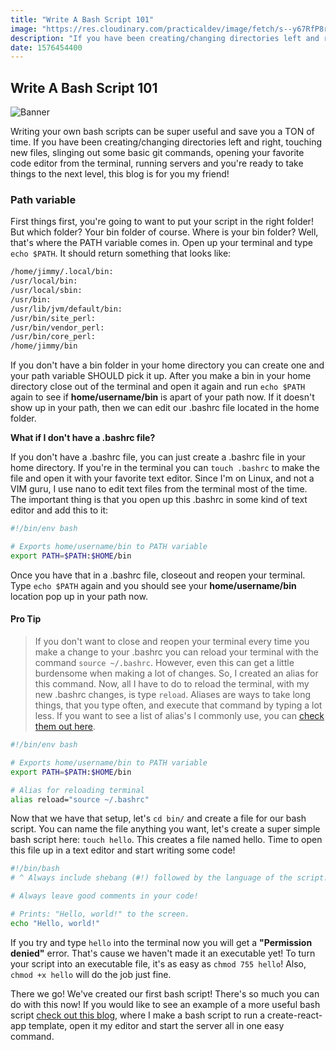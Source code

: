 ```yaml
---
title: "Write A Bash Script 101"
image: "https://res.cloudinary.com/practicaldev/image/fetch/s--y67RfP8r--/c_imagga_scale,f_auto,fl_progressive,h_420,q_auto,w_1000/https://thepracticaldev.s3.amazonaws.com/i/g5hre048t082zdqhfgr2.jpeg"
description: "If you have been creating/changing directories left and right, touching new files, slinging out some basic git commands, opening your favorite code editor from the terminal, running servers and you're ready to take things to the next level, this blog is for you my friend!"
date: 1576454400
---
```


## Write A Bash Script 101

![Banner](https://res.cloudinary.com/practicaldev/image/fetch/s--y67RfP8r--/c_imagga_scale,f_auto,fl_progressive,h_420,q_auto,w_1000/https://thepracticaldev.s3.amazonaws.com/i/g5hre048t082zdqhfgr2.jpeg)

Writing your own bash scripts can be super useful and save you a TON of time. If you have been creating/changing directories left and right, touching new files, slinging out some basic git commands, opening your favorite code editor from the terminal, running servers and you're ready to take things to the next level, this blog is for you my friend!

### Path variable

First things first, you're going to want to put your script in the right folder! But which folder? Your bin folder of course. Where is your bin folder? Well, that's where the PATH variable comes in. Open up your terminal and type `echo $PATH`. It should return something that looks like:

```bash
/home/jimmy/.local/bin:
/usr/local/bin:
/usr/local/sbin:
/usr/bin:
/usr/lib/jvm/default/bin:
/usr/bin/site_perl:
/usr/bin/vendor_perl:
/usr/bin/core_perl:
/home/jimmy/bin
```

If you don't have a bin folder in your home directory you can create one and your path variable SHOULD pick it up. After you make a bin in your home directory close out of the terminal and open it again and run `echo $PATH` again to see if **home/username/bin** is apart of your path now. If it doesn't show up in your path, then we can edit our .bashrc file located in the home folder.

**What if I don't have a .bashrc file?**

If you don't have a .bashrc file, you can just create a .bashrc file in your home directory. If you're in the terminal you can `touch .bashrc` to make the file and open it with your favorite text editor. Since I'm on Linux, and not a VIM guru, I use nano to edit text files from the terminal most of the time. The important thing is that you open up this .bashrc in some kind of text editor and add this to it:

```bash
#!/bin/env bash

# Exports home/username/bin to PATH variable
export PATH=$PATH:$HOME/bin
```

Once you have that in a .bashrc file, closeout and reopen your terminal. Type `echo $PATH` again and you should see your **home/username/bin** location pop up in your path now.

#### Pro Tip

> If you don't want to close and reopen your terminal every time you make a change to your .bashrc you can reload your terminal with the command `source ~/.bashrc`. However, even this can get a little burdensome when making a lot of changes. So, I created an alias for this command. Now, all I have to do to reload the terminal, with my new .bashrc changes, is type `reload`. Aliases are ways to take long things, that you type often, and execute that command by typing a lot less. If you want to see a list of alias's I commonly use, you can [check them out here](https://dev.to/jimmymcbride/bash-alias-2og6).

```bash
#!/bin/env bash

# Exports home/username/bin to PATH variable
export PATH=$PATH:$HOME/bin

# Alias for reloading terminal
alias reload="source ~/.bashrc"
```

Now that we have that setup, let's `cd bin/` and create a file for our bash script. You can name the file anything you want, let's create a super simple bash script here: `touch hello`. This creates a file named hello. Time to open this file up in a text editor and start writing some code!

```bash
#!/bin/bash
# ^ Always include shebang (#!) followed by the language of the script.

# Always leave good comments in your code!

# Prints: "Hello, world!" to the screen.
echo "Hello, world!"
```

If you try and type `hello` into the terminal now you will get a **"Permission denied"** error. That's cause we haven't made it an executable yet! To turn your script into an executable file, it's as easy as `chmod 755 hello`! Also, `chmod +x hello` will do the job just fine.

There we go! We've created our first bash script! There's so much you can do with this now! If you would like to see an example of a more useful bash script [check out this blog](https://dev.to/jimmymcbride/create-react-app-bash-script-update-49da), where I make a bash script to run a create-react-app template, open it my editor and start the server all in one easy command.

